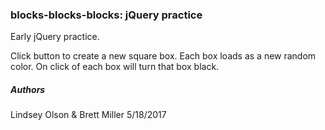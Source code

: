 ### blocks-blocks-blocks: jQuery practice
Early jQuery practice.

Click button to create a new square box.
Each box loads as a new random color.
On click of each box will turn that box black.

##### Authors
Lindsey Olson & Brett Miller
5/18/2017
